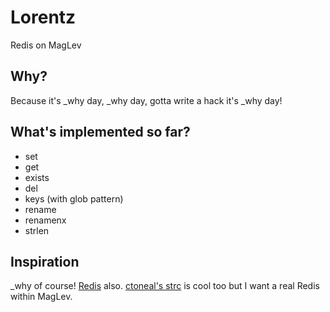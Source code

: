 # Lorentz

Redis on MagLev

## Why?

Because it's \_why day, \_why day, gotta write a hack it's \_why day!

## What's implemented so far?

* set
* get
* exists
* del
* keys (with glob pattern)
* rename
* renamenx
* strlen

## Inspiration

\_why of course! [Redis](http://redis.io) also. [ctoneal's strc](https://github.com/ctoneal/strc) is cool too but I want a real Redis within MagLev.
